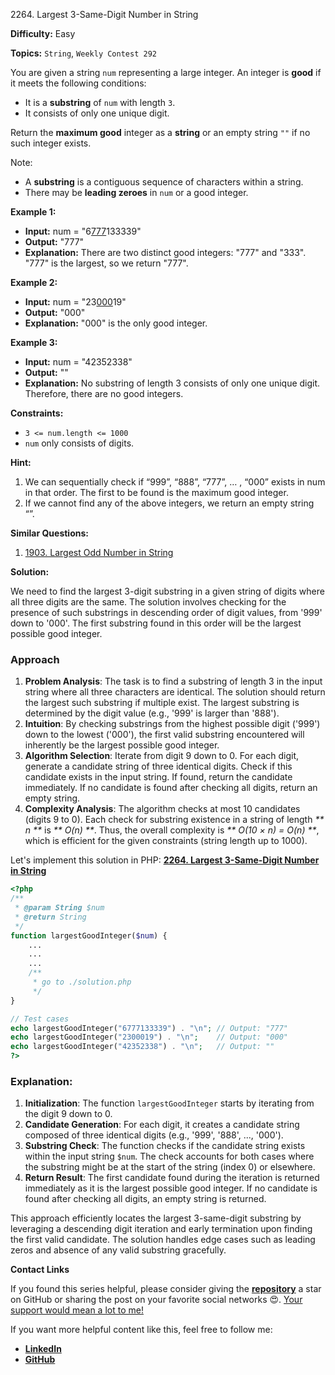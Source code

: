 2264\. Largest 3-Same-Digit Number in String

**Difficulty:** Easy

**Topics:** `String`, `Weekly Contest 292`

You are given a string `num` representing a large integer. An integer is **good** if it meets the following conditions:

- It is a **substring** of `num` with length `3`.
- It consists of only one unique digit.

Return the **maximum good** integer as a **string** or an empty string `""` if no such integer exists.

Note:

- A **substring** is a contiguous sequence of characters within a string.
- There may be **leading zeroes** in `num` or a good integer.


**Example 1:**

- **Input:** num = "6<ins>777</ins>133339"
- **Output:** "777"
- **Explanation:** There are two distinct good integers: "777" and "333". "777" is the largest, so we return "777".

**Example 2:**

- **Input:** num = "23<ins>000</ins>19"
- **Output:** "000"
- **Explanation:** "000" is the only good integer.

**Example 3:**

- **Input:** num = "42352338"
- **Output:** ""
- **Explanation:** No substring of length 3 consists of only one unique digit. Therefore, there are no good integers.

**Constraints:**

- `3 <= num.length <= 1000`
- `num` only consists of digits.



**Hint:**
1. We can sequentially check if “999”, “888”, “777”, … , “000” exists in num in that order. The first to be found is the maximum good integer.
2. If we cannot find any of the above integers, we return an empty string “”.


**Similar Questions:**
1. [1903. Largest Odd Number in String](https://github.com/mah-shamim/leet-code-in-php/tree/main/algorithms/001903-largest-odd-number-in-string)






**Solution:**

We need to find the largest 3-digit substring in a given string of digits where all three digits are the same. The solution involves checking for the presence of such substrings in descending order of digit values, from '999' down to '000'. The first substring found in this order will be the largest possible good integer.

### Approach
1. **Problem Analysis**: The task is to find a substring of length 3 in the input string where all three characters are identical. The solution should return the largest such substring if multiple exist. The largest substring is determined by the digit value (e.g., '999' is larger than '888').
2. **Intuition**: By checking substrings from the highest possible digit ('999') down to the lowest ('000'), the first valid substring encountered will inherently be the largest possible good integer.
3. **Algorithm Selection**: Iterate from digit 9 down to 0. For each digit, generate a candidate string of three identical digits. Check if this candidate exists in the input string. If found, return the candidate immediately. If no candidate is found after checking all digits, return an empty string.
4. **Complexity Analysis**: The algorithm checks at most 10 candidates (digits 9 to 0). Each check for substring existence in a string of length _** n **_ is _** O(n) **_. Thus, the overall complexity is _** O(10 × n) = O(n) **_, which is efficient for the given constraints (string length up to 1000).

Let's implement this solution in PHP: **[2264. Largest 3-Same-Digit Number in String](https://github.com/mah-shamim/leet-code-in-php/tree/main/algorithms/002264-largest-3-same-digit-number-in-string/solution.php)**

```php
<?php
/**
 * @param String $num
 * @return String
 */
function largestGoodInteger($num) {
    ...
    ...
    ...
    /**
     * go to ./solution.php
     */
}

// Test cases
echo largestGoodInteger("6777133339") . "\n"; // Output: "777"
echo largestGoodInteger("2300019") . "\n";    // Output: "000"
echo largestGoodInteger("42352338") . "\n";   // Output: ""
?>
```

### Explanation:

1. **Initialization**: The function `largestGoodInteger` starts by iterating from the digit 9 down to 0.
2. **Candidate Generation**: For each digit, it creates a candidate string composed of three identical digits (e.g., '999', '888', ..., '000').
3. **Substring Check**: The function checks if the candidate string exists within the input string `$num`. The check accounts for both cases where the substring might be at the start of the string (index 0) or elsewhere.
4. **Return Result**: The first candidate found during the iteration is returned immediately as it is the largest possible good integer. If no candidate is found after checking all digits, an empty string is returned.

This approach efficiently locates the largest 3-same-digit substring by leveraging a descending digit iteration and early termination upon finding the first valid candidate. The solution handles edge cases such as leading zeros and absence of any valid substring gracefully.

**Contact Links**

If you found this series helpful, please consider giving the **[repository](https://github.com/mah-shamim/leet-code-in-php)** a star on GitHub or sharing the post on your favorite social networks 😍. [Your support would mean a lot to me!](https://isolatedcompliments.com/v09uayg6h?key=a647d02f1aafcddaf10536d7cd00bd7c)

If you want more helpful content like this, feel free to follow me:

- **[LinkedIn](https://www.linkedin.com/in/arifulhaque/)**
- **[GitHub](https://github.com/mah-shamim)**